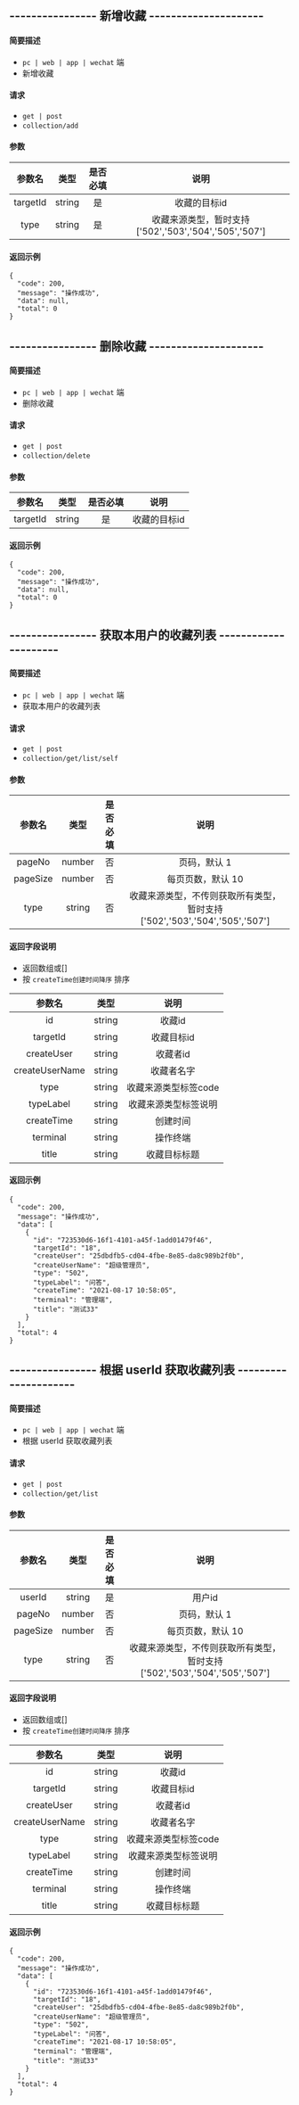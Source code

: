
## ---------------- 新增收藏 ---------------------

#### 简要描述

- `pc | web | app | wechat` 端
- 新增收藏

#### 请求

- `get | post` 
- `collection/add`

#### 参数

| 参数名 | 类型 | 是否必填 | 说明 |
|:---:|:---:|:---:|:---:|
| targetId | string | 是 | 收藏的目标id |
| type | string | 是 | 收藏来源类型，暂时支持['502','503','504','505','507'] |

#### 返回示例

```
{
  "code": 200,
  "message": "操作成功",
  "data": null,
  "total": 0
}
```


## ---------------- 删除收藏 ---------------------

#### 简要描述

- `pc | web | app | wechat` 端
- 删除收藏

#### 请求

- `get | post` 
- `collection/delete`

#### 参数

| 参数名 | 类型 | 是否必填 | 说明 |
|:---:|:---:|:---:|:---:|
| targetId | string | 是 | 收藏的目标id |

#### 返回示例

```
{
  "code": 200,
  "message": "操作成功",
  "data": null,
  "total": 0
}
```

## ---------------- 获取本用户的收藏列表 ---------------------

#### 简要描述

- `pc | web | app | wechat` 端
- 获取本用户的收藏列表

#### 请求

- `get | post` 
- `collection/get/list/self`

#### 参数

| 参数名 | 类型 | 是否必填 | 说明 |
|:---:|:---:|:---:|:---:|
| pageNo | number | 否 | 页码，默认 1 |
| pageSize | number | 否 | 每页页数，默认 10 |
| type | string | 否 | 收藏来源类型，不传则获取所有类型，暂时支持['502','503','504','505','507'] |

#### 返回字段说明

- 返回数组或[]
- 按 `createTime创建时间降序` 排序

| 参数名 | 类型 | 说明 |
|:---:|:---:|:---:|
| id | string | 收藏id |
| targetId | string | 收藏目标id |
| createUser | string | 收藏者id |
| createUserName | string | 收藏者名字 |
| type | string | 收藏来源类型标签code |
| typeLabel | string | 收藏来源类型标签说明 |
| createTime | string | 创建时间 |
| terminal | string | 操作终端 |
| title | string | 收藏目标标题 |

#### 返回示例

```
{
  "code": 200,
  "message": "操作成功",
  "data": [
    {
      "id": "723530d6-16f1-4101-a45f-1add01479f46",
      "targetId": "18",
      "createUser": "25dbdfb5-cd04-4fbe-8e85-da8c989b2f0b",
      "createUserName": "超级管理员",
      "type": "502",
      "typeLabel": "问答",
      "createTime": "2021-08-17 10:58:05",
      "terminal": "管理端",
      "title": "测试33"
    }
  ],
  "total": 4
}
```

## ---------------- 根据 userId 获取收藏列表 ---------------------

#### 简要描述

- `pc | web | app | wechat` 端
- 根据 userId 获取收藏列表

#### 请求

- `get | post` 
- `collection/get/list`

#### 参数

| 参数名 | 类型 | 是否必填 | 说明 |
|:---:|:---:|:---:|:---:|
| userId | string | 是 | 用户id |
| pageNo | number | 否 | 页码，默认 1 |
| pageSize | number | 否 | 每页页数，默认 10 |
| type | string | 否 | 收藏来源类型，不传则获取所有类型，暂时支持['502','503','504','505','507'] |

#### 返回字段说明

- 返回数组或[]
- 按 `createTime创建时间降序` 排序

| 参数名 | 类型 | 说明 |
|:---:|:---:|:---:|
| id | string | 收藏id |
| targetId | string | 收藏目标id |
| createUser | string | 收藏者id |
| createUserName | string | 收藏者名字 |
| type | string | 收藏来源类型标签code |
| typeLabel | string | 收藏来源类型标签说明 |
| createTime | string | 创建时间 |
| terminal | string | 操作终端 |
| title | string | 收藏目标标题 |

#### 返回示例

```
{
  "code": 200,
  "message": "操作成功",
  "data": [
    {
      "id": "723530d6-16f1-4101-a45f-1add01479f46",
      "targetId": "18",
      "createUser": "25dbdfb5-cd04-4fbe-8e85-da8c989b2f0b",
      "createUserName": "超级管理员",
      "type": "502",
      "typeLabel": "问答",
      "createTime": "2021-08-17 10:58:05",
      "terminal": "管理端",
      "title": "测试33"
    }
  ],
  "total": 4
}
```
